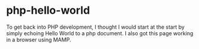 # php-hello-world
To get back into PHP development, I thought I would start at the start by simply echoing Hello World to a php document. I also got this page working in a browser using MAMP. 
